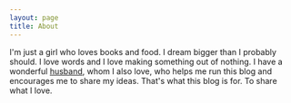```yaml
---
layout: page
title: About
---
```


I'm just a girl who loves books and food. I dream bigger than I probably should. I love words and I love making something out of nothing.  I have a wonderful [husband](jessemillar.com), whom I also love, who helps me run this blog and encourages me to share my ideas. That's what this blog is for. To share what I love. 